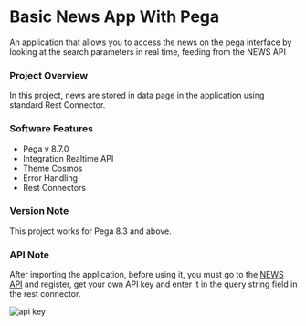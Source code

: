 # Basic News App With Pega

An application that allows you to access the news on the pega interface by looking at the search parameters in real time, feeding from the NEWS API

<h3> Project Overview </h3>
<p>In this project, news are stored in data page in the application using standard Rest Connector.</p>
<h3> Software Features </h3>
<ul>
        <li>Pega v 8.7.0</li>
        <li>Integration Realtime API</li>
        <li>Theme Cosmos</li>
        <li>Error Handling</li>
        <li>Rest Connectors</li>
</ul>

<h3> Version Note </h3>
<p> This project works for Pega 8.3 and above. </p>

<h3> API Note </h3>
<p>After importing the application, before using it, you must go to the <a href="https://newsapi.org/">NEWS API</a> and register, get your own API key and enter it in the query string field in the rest connector.</p>

![api key](https://user-images.githubusercontent.com/58748375/176008125-06c4d84a-bee6-4920-a32c-b4382165cc21.png)
